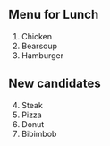 ## Menu for Lunch

1. Chicken
2. Bearsoup
3. Hamburger

## New candidates

4. Steak
5. Pizza
6. Donut
7. Bibimbob
